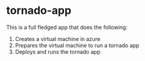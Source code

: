 tornado-app
===========

This is a full fledged app that does the following:

1. Creates a virtual machine in azure
2. Prepares the virtual machine to run a tornado app
3. Deploys and runs the tornado app
